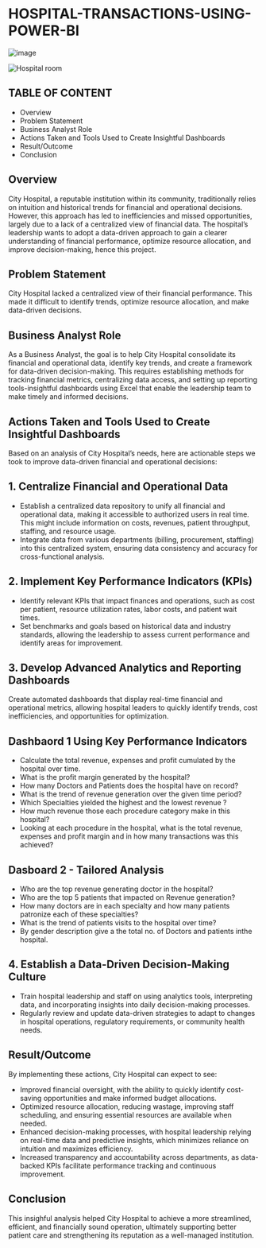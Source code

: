 # HOSPITAL-TRANSACTIONS-USING-POWER-BI

![image](https://github.com/user-attachments/assets/663faa7f-78c3-4278-bed4-f8b40258f1bf)

![Hospital room](https://github.com/user-attachments/assets/689cd8aa-3142-4515-b981-5baa71805242)

## TABLE OF CONTENT
- Overview
- Problem Statement
- Business Analyst Role
- Actions Taken and Tools Used to Create Insightful Dashboards
- Result/Outcome
- Conclusion

## Overview
City Hospital, a reputable institution within its community, traditionally relies on intuition and historical trends for financial and operational decisions. However, this approach has led to inefficiencies and missed opportunities, largely due to a lack of a centralized view of financial data. The hospital’s leadership wants to adopt a data-driven approach to gain a clearer understanding of financial performance, optimize resource allocation, and improve decision-making, hence this project.

## Problem Statement
City Hospital lacked a centralized view of their financial performance. This made it difficult to identify trends, optimize resource allocation, and make data-driven decisions.

## Business Analyst Role
As a Business Analyst, the goal is to help City Hospital consolidate its financial and operational data, identify key trends, and create a framework for data-driven decision-making. This requires establishing methods for tracking financial metrics, centralizing data access, and setting up reporting tools-insightful dashboards using Excel that enable the leadership team to make timely and informed decisions.

## Actions Taken and Tools Used to Create Insightful Dashboards
Based on an analysis of City Hospital’s needs, here are actionable steps we took to improve data-driven financial and operational decisions:
## 1. Centralize Financial and Operational Data
- Establish a centralized data repository to unify all financial and operational data, making it accessible to authorized users in real time. This might include information on costs, revenues, patient throughput, staffing, and resource usage.
- Integrate data from various departments (billing, procurement, staffing) into this centralized system, ensuring data consistency and accuracy for cross-functional analysis.
## 2. Implement Key Performance Indicators (KPIs)
- Identify relevant KPIs that impact finances and operations, such as cost per patient, resource utilization rates, labor costs, and patient wait times.
- Set benchmarks and goals based on historical data and industry standards, allowing the leadership to assess current performance and identify areas for improvement.
## 3. Develop Advanced Analytics and Reporting Dashboards
Create automated dashboards that display real-time financial and operational metrics, allowing hospital leaders to quickly identify trends, cost inefficiencies, and opportunities for optimization.
## Dashbaord 1 Using Key Performance Indicators
- Calculate the total revenue, expenses and profit cumulated by the hospital over time.
- What is the profit margin generated by the hospital?
- How many Doctors and Patients does the hospital have on record?
- What is the trend of revenue generation over the given time period?
- Which Specialties yielded the highest and the lowest revenue ?
- How much revenue those each procedure category make in this hospital?
- Looking at each procedure in the hospital, what is the total revenue, expenses and profit margin and in how many transactions was this achieved?
## Dasboard 2 - Tailored Analysis
- Who are the top revenue generating doctor in the hospital?
- Who are the top 5 patients that impacted on Revenue generation?
- How many doctors are in each specialty and how many patients patronize each of these specialties?
- What is the trend of patients visits to the hospital over time?
- By gender description give a the total no. of Doctors and patients inthe hospital.

## 4. Establish a Data-Driven Decision-Making Culture
- Train hospital leadership and staff on using analytics tools, interpreting data, and incorporating insights into daily decision-making processes.
- Regularly review and update data-driven strategies to adapt to changes in hospital operations, regulatory requirements, or community health needs.

## Result/Outcome
By implementing these actions, City Hospital can expect to see:
- Improved financial oversight, with the ability to quickly identify cost-saving opportunities and make informed budget allocations.
- Optimized resource allocation, reducing wastage, improving staff scheduling, and ensuring essential resources are available when needed.
- Enhanced decision-making processes, with hospital leadership relying on real-time data and predictive insights, which minimizes reliance on intuition and maximizes efficiency.
- Increased transparency and accountability across departments, as data-backed KPIs facilitate performance tracking and continuous improvement.

## Conclusion
This insighful analysis helped City Hospital to achieve a more streamlined, efficient, and financially sound operation, ultimately supporting better patient care and strengthening its reputation as a well-managed institution.
